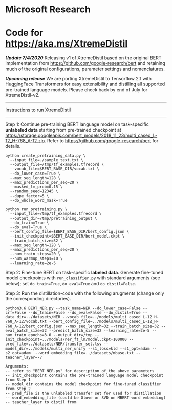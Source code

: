 # Microsoft Research
# Code for https://aka.ms/XtremeDistil

***Update 7/4/2020*** 
Releasing v1 of XtremeDistil based on the original BERT implementation from https://github.com/google-research/bert and retaining much of the original configurations, parameter settings and nomenclatures.

***Upcoming release***
We are porting XtremeDistil to Tensorflow 2.1 with HuggingFace Transformers for easy extensibility and distilling all supported pre-trained language models. Please check back by end of July for XtremeDistil-v2.


************************************************
Instructions to run XtremeDistil
************************************************

Step 1: Continue pre-training BERT language model on task-specific **unlabeled data** starting from pre-trained checkpoint at https://storage.googleapis.com/bert_models/2018_11_23/multi_cased_L-12_H-768_A-12.zip. Refer to https://github.com/google-research/bert for details.

```
python create_pretraining_data.py \
  --input_file=./sample_text.txt \
  --output_file=/tmp/tf_examples.tfrecord \
  --vocab_file=$BERT_BASE_DIR/vocab.txt \
  --do_lower_case=True \
  --max_seq_length=128 \
  --max_predictions_per_seq=20 \
  --masked_lm_prob=0.15 \
  --random_seed=12345 \
  --dupe_factor=5 \
  --do_whole_word_mask=True
```

```
python run_pretraining.py \
  --input_file=/tmp/tf_examples.tfrecord \
  --output_dir=/tmp/pretraining_output \
  --do_train=True \
  --do_eval=True \
  --bert_config_file=$BERT_BASE_DIR/bert_config.json \
  --init_checkpoint=$BERT_BASE_DIR/bert_model.ckpt \
  --train_batch_size=32 \
  --max_seq_length=128 \
  --max_predictions_per_seq=20 \
  --num_train_steps=20 \
  --num_warmup_steps=10 \
  --learning_rate=2e-5
```

Step 2: Fine-tune BERT on task-specific **labeled data**. Generate fine-tuned model checkpoints with `run_classifier.py` with standard arguments (see below); set `do_train=True`, `do_eval=True` and `do_distil=False`.

Step 3: Run the distillation-code with the following arugments (change only the corresponding directories). 

```
python3.6 BERT_NER.py --task_name=NER --do_lower_case=False --crf=False --do_train=False --do_eval=False --do_distil=True --data_dir=../datasets/NER --vocab_file=../models/multi_cased_L-12_H-768_A-12/vocab.txt --bert_config_file=../models/multi_cased_L-12_H-768_A-12/bert_config.json --max_seq_length=32 --train_batch_size=32 --eval_batch_size=32 --predict_batch_size=32 --learning_rate=2e-5 --num_train_epochs=3.0 --output_dir=/tmp --init_checkpoint=../models/ner_ft_lm/model.ckpt-100000 --pred_file=../datasets/NER/transfer_set.tsv --model_dir=../models/multi_ner_unify --s1_loss=kld --s1_opt=adam --s2_opt=adam  --word_embedding_file=../datasets/mbase.txt --teacher_layer=-7

```
```
Arguments:
-- refer to "BERT_NER.py" for description of the above parameters
-- init_checkpoint contains the pre-trained language model checkpoint from Step 1
-- model_dir contains the model checkpoint for fine-tuned classifier from Step 2
-- pred_file is the unlabeled transfer set for used for distillation
-- word_embedding_file (could be Glove or SVD on MBERT word embedding)
-- teacher_layer to distil from
```
